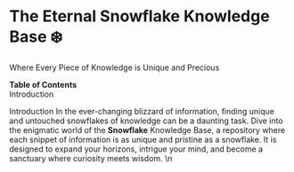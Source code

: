 # The Eternal Snowflake Knowledge Base ❄️
Where Every Piece of Knowledge is Unique and Precious

**Table of Contents** <br>
Introduction

Introduction
In the ever-changing blizzard of information, finding unique and untouched snowflakes of knowledge can be a daunting task. Dive into the enigmatic world of the **Snowflake** Knowledge Base, a repository where each snippet of information is as unique and pristine as a snowflake. It is designed to expand your horizons, intrigue your mind, and become a sanctuary where curiosity meets wisdom. \n
